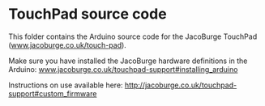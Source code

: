 # TouchPad source code

This folder contains the Arduino source code for the JacoBurge TouchPad (www.jacoburge.co.uk/touch-pad).

Make sure you have installed the JacoBurge hardware definitions in the Arduino: www.jacoburge.co.uk/touchpad-support#installing_arduino

Instructions on use available here: http://jacoburge.co.uk/touchpad-support#custom_firmware

